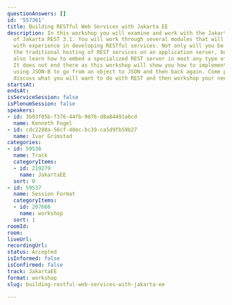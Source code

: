 ```yaml
---
questionAnswers: []
id: '557361'
title: Building RESTful Web Services with Jakarta EE
description: In this workshop you will examine and work with the Jakarta EE 10 implementation
  of Jakarta REST 3.1. You will work through several modules that will provide you
  with experience in developing RESTful services. Not only will you be looking at
  the traditional hosting of REST services on an application server, but you will
  also learn how to embed a specialized REST server in most any type of Java application.
  It does not end there as this workshop will show you how to implement REST clients
  using JSON-B to go from an object to JSON and then back again. Come prepared to
  discuss what you will want to do with REST and then workshop your needs.
startsAt: 
endsAt: 
isServiceSession: false
isPlenumSession: false
speakers:
- id: 3b93f05b-f376-44fb-9876-d8a84491a6cd
  name: Kenneth Fogel
- id: cdc2288a-56cf-40ec-bc39-ca5d9fb59b27
  name: Ivar Grimstad
categories:
- id: 59536
  name: Track
  categoryItems:
  - id: 219279
    name: JakartaEE
  sort: 0
- id: 59537
  name: Session Format
  categoryItems:
  - id: 207666
    name: workshop
  sort: 1
roomId: 
room: 
liveUrl: 
recordingUrl: 
status: Accepted
isInformed: false
isConfirmed: false
track: JakartaEE
format: workshop
slug: building-restful-web-services-with-jakarta-ee

---
```

